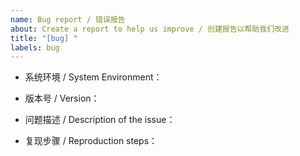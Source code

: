 ```yaml
---
name: Bug report / 错误报告
about: Create a report to help us improve / 创建报告以帮助我们改进
title: "[bug] "
labels: bug
---
```


<!--
请提供下述完整信息以便快速定位问题 / Please provide the following information to quickly locate the problem
-->

- 系统环境 / System Environment：


- 版本号 / Version：


- 问题描述 / Description of the issue：


- 复现步骤 / Reproduction steps：

